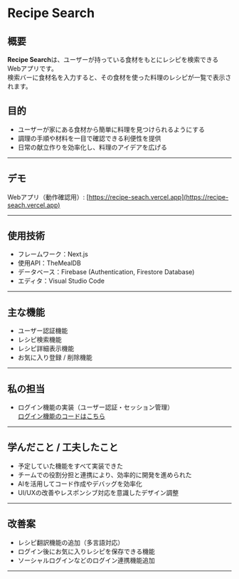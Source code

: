 # Recipe Search

## 概要
**Recipe Search**は、ユーザーが持っている食材をもとにレシピを検索できるWebアプリです。  
検索バーに食材名を入力すると、その食材を使った料理のレシピが一覧で表示されます。

## 目的
- ユーザーが家にある食材から簡単に料理を見つけられるようにする  
- 調理の手順や材料を一目で確認できる利便性を提供  
- 日常の献立作りを効率化し、料理のアイデアを広げる

---

## デモ
Webアプリ（動作確認用）: [https://recipe-seach.vercel.app](https://recipe-seach.vercel.app)

---

## 使用技術
- フレームワーク：Next.js  
- 使用API：TheMealDB  
- データベース：Firebase (Authentication, Firestore Database)  
- エディタ：Visual Studio Code

---

## 主な機能
- ユーザー認証機能  
- レシピ検索機能  
- レシピ詳細表示機能  
- お気に入り登録 / 削除機能  

---

## 私の担当
- ログイン機能の実装（ユーザー認証・セッション管理）  
  [ログイン機能のコードはこちら](https://github.com/itc-s24020/My-Recipe-Search/tree/main/app/sign_up)

---

## 学んだこと / 工夫したこと
- 予定していた機能をすべて実装できた  
- チームでの役割分担と連携により、効率的に開発を進められた  
- AIを活用してコード作成やデバッグを効率化  
- UI/UXの改善やレスポンシブ対応を意識したデザイン調整  

---

## 改善案
- レシピ翻訳機能の追加（多言語対応）  
- ログイン後にお気に入りレシピを保存できる機能  
- ソーシャルログインなどのログイン連携機能追加  

---



